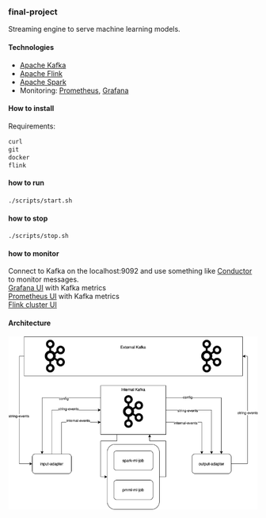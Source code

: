 
### final-project

Streaming engine to serve machine learning models.

#### Technologies

- [Apache Kafka](https://kafka.apache.org)
- [Apache Flink](https://flink.apache.org)
- [Apache Spark](https://spark.apache.org)
- Monitoring: [Prometheus](https://prometheus.io), [Grafana](https://grafana.com)

#### How to install
Requirements:
```
curl
git
docker
flink
```

#### how to run
```
./scripts/start.sh
```

#### how to stop
```
./scripts/stop.sh
```

#### how to monitor
Connect to Kafka on the localhost:9092 and use something like [Conductor](https://www.conduktor.io) to monitor messages.  
[Grafana UI](http://localhost:3000) with Kafka metrics  
[Prometheus UI](http://localhost:9090) with Kafka metrics  
[Flink cluster UI](http://localhost:8081)  

#### Architecture
![Architecture](https://github.com/axreldable/otus_data_engineer_2019_11_starikov/blob/master/final-project/images/otus-ml-streaming-system.png)
